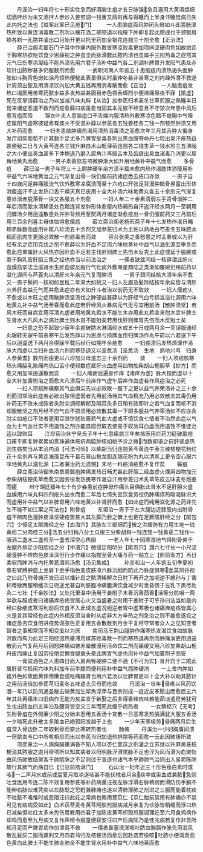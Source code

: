 <!-- { "loadSidebar": true } -->
　　丹溪治一妇年将七十形实性急而好酒脑生疽才五日脉强急且濇用大黄酒煨细切酒拌炒为末又酒拌人参炒入姜煎调一钱重又两时再与得睡而上半身汗睡觉病已失此内托之法也【烺案此案已见疮门】
　　一人患脑疽面目肿闭头焮如斗此膀胱湿热所致以黄连消毒散二剂次以槐花酒二碗顿退以指按下肿即复起此脓成也于颈额肩颊各刺一孔脓并涌出口目始开更以托里药加金银花连翘三十剂全愈【正治法】
　　薛己治阁老翟石门子耳中作痛内服外敷皆寒凉败毒更加项间坚硬肉色如故焮连于胸寒热欲呕饮食少思薛视之肿虽坚而脉滑数此脓内溃也虽属手三阳热毒之症然其元气已伤寒凉凝结不能外溃先用六君子汤补中益气各二剂调补脾胃升发阳气患处赤软针出脓秽甚多仍服数剂而愈
　　一武职河南人年逾五十患脑疽内溃热渴头面肿胀如斗胸背色焮如涂丹烦热便秘此表里俱实时虽仲冬若非苦寒之剂内疎外泄不救遂针周顶出脓及用清凉饮内加大黄五钱再用消毒散而愈【正治】
　　一人脑患疽发热口渴医用苦寒药脓水益多发热益甚面目赤色唇舌燥烈小便淋痛昼夜不寐【隂虚】死在反掌请薛治之乃以加减八味丸料【从治】加参茋归术麦冬甘草煎服之熟睡半日觉来诸症悉退不数剂而疮愈薛曰病虽愈当固其本元彼不经意且不守禁次年患中风后患背疽而殁
　　锦衣叶夫人患脑疽口干舌燥内服清热外敷寒凉色黯不焮胸中气噎症属阳气虚寒彼疑素有痰火不受温补薛以参茋各五钱姜桂各二钱一剂顿然肿溃又用大补药而愈
　　一妇冬患脑肿痛热渴用清热消毒溃之而愈次年三月其舌肿大徧身发疔如紫葡萄不计其数手足尤多乃脾胃受毒各刺出黑血服夺命丹七粒出臭汗疮热益甚便秘二日与大黄芩连各三钱升麻白术山栀薄荷连翘各二钱生草一钱水煎三五沸服之大小便出臭血甚多下体稍退乃磨入犀角汁再服舌本及齿缝出臭血诸毒乃消更以犀角地黄丸而愈
　　一男子素善怒左项微肿渐大如升用地黄补中益气而愈
　　多骨疽
　　薛巳治一男子年将三十上腭肿硬年余方溃半载未愈内热作渴肢体消瘦用补中益气六味地黄治之元气渐复出骨一块仍服前药诸症悉去疮口亦敛
　　一男子自十四嵗闪足肿痛服流气饮外敷寒凉腐溃而至十六疮口开张足背漫肿黯骨黑露出形体消瘦盗汗不止发热口舌干燥天真已丧用十全大补汤六味地黄丸各五十余剂元气渐复患处渐赤脱落骨一块又各服五十剂愈
　　一妇人年二十余素清弱左手背骨渐肿二年后溃而脓水清稀患处色黯连背发肿形体愈瘦内热晡热自汗盗汗经水两月一至朝用归脾汤夕用逍遥散患处并肿背频用葱熨两月诸症渐愈疮出一骨仍服前药又三月前后用三百余剂喜主母体恤得愈瘰疬
　　薛立斋治阁老杨石斋子年十七发热作渴日晡颊赤脉数而虚用补隂八珍汤五十余剂又加参茋归术为主佐以熟地白芍麦冬五味脓水稠而肌肉生更服必效散一剂疬毒去而敛
　　容台张美之善怒患之时孟春或以为肝经有余之症用克伐之剂不愈薛以为肝血不足用六味地黄补中益气以滋化源至季冬而愈此症果属肝火风热亦因肝血不足若主伐肝则脾土先伤木反克土此症或延于脇腋或患于胸乳皆肝胆三焦之经也亦当以前法治之
　　一儒者缺盆间结一核薛谓此肝火血燥筋挛法当滋肾水生肝血彼反服行气化痰外敷南星商陆之类渐如覆碗仍用前药以滋化源间与芦荟丸以清肝火年余元气复而肿消
　　一男子颈间结核大溃年余不愈又一男子鬓间一核初如豆粒二年渐大如桃又一妇人左眉及髪际结核年余矣皆与清肝火养肝血益元气而并愈此症亦有大如升斗者治以前药无不取效
　　一妇人瘰疬乆不愈或以木旺之症用散肿溃坚汤伐之肿硬益甚薛以为肝经气血亏损当滋化源用六味地黄丸补中益气汤至春而愈此症若肝经风火暴病元气无亏宜用前汤【散肿溃坚】若风木旺而自病宜用泻清丸虚者用地黄丸若水不能生木亦用此丸若金来尅木宜补脾土生肾水大凡风木之病壮脾土则木自不能尅矣若用伐肝则脾胃先伤而木反尅土矣
　　一妇患之恐不起致少寐年余疬破脓水淋漓经水或五十日或两月余一至误服通经丸辗转无寐午前恶寒午后发热薛以为思虑亏损脾血用归脾汤作丸午前以六君送下午后以逍遥送下两月余得寐半载后经行如期年余疮愈
　　一妇疬溃后发热烦燥作渴脉大而虚以当归补血汤六剂而寒热退又以圣愈汤【圣愈汤　生地　熟地川芎　归身　人参黄耆】数剂而痊更以八珍加贝母逺志三十余剂而
　　敛
　　一妇人项结核寒热头痛脇乳胀痛内热口苦小便频数症属肝火血虚用四物加柴胡山栀胆草【妙方】而愈又用加味逍遥散而安
　　一妇人瘰疬后遍身作痒【诸痒为虚】脉大按而虚以十全大补加香附治之而愈大凡溃后午前痒作气虚午后痒作血虚若作风症治之必死
　　一妇人项核肿痛察其气血俱实先以必效散一服下之更以益气养荣汤补之三十余剂而消常治此症若必欲出脓但虚弱者先用前汤待其气血稍充乃用必效散去其毒仍用补药无不效未成脓者灸肘尖调经解郁及隔蒜灸多日稍有脓即针之若气血复而核不消却服散坚之剂月经不应气血不损须用必效散其毒一下即多服益气养荣汤如不应亦灸肘尖如疮口不敛者更用豆豉饼琥珀膏若气血大虚或不慎饮食七情者不治然此症以气血为主气血壮实不用追蚀之剂亦能自腐但取去使易于収敛耳血虚而用追蚀不惟徒治适以取败耳
　　江应宿治休宁吴氏子年十七患瘰疬三年矣疡医用烂药刀砭破取疮口甫平即复肿累累如贯珠遍体疮疥两脇肿核如桃予诊之微而数即语之曰肝肾虚热则生疬矣当从本治内消【可法可师】以柴胡当归连翘黄芩黄连牛蒡三棱桔梗花粉红花十余剂再与黄连海藻昆布干葛石膏山栀龙胆连翘花粉为丸以清其上更令空心服六味地黄丸以滋化源【二者兼治药无遗憾】未尽一料疬消疮愈不复作矣
　　鬓疽
　　薛立斋治侍御朱南臯患鬓疽肿痛发热日晡尤甚此肝胆二经血虚火燥用四物加元参柴胡桔梗炙草而愈又因劳役发热畏寒作渴自汗用参茋归术炙草陈皮五味麦冬炮姜而瘥
　　州守胡廷器年七十有少妾患前症肿焮作痛头目俱胀此肾水不足肝胆火盛血燥用六味丸料四剂疮头出水而愈二年后七情失宜饮食劳役仍肿痛烦热喘渴脉洪大而虚用补中益气以补脾胃用六味地黄以补肾肝而愈【如此症而纯用滋化源之药非先生不能不如江案之可法也】附骨疽
　　东垣治一男子于左大腿边近膝股内出附骨疽不辨肉色漫肿皮泽坚硬疮势甚大其左脚乃胫之髀上也更在足厥隂肝经之分【隂包穴】少侵足太隂脾经之分【血海穴】其脉左三部细而按之洪缓防有力用生地一钱黄栢二分肉桂三分活五分归稍八分土瓜根三分柴胡稍一钱连翘一钱黄茋二钱作一服酒二盏水二盏煎至一盏去滓空心热服
　　一老人年七十因寒湿地气得附骨痈于左腿外侧足少阳胆经之分【中凟穴】微侵足阳明分【隂市穴】濶六七寸长一小尺坚硬漫肿不辨肉色皮泽深但行歩作痛以指按至骨大痛与药一贴立止【照前案方】再日柔软而肿消与内托黄茋酒煎汤愈【汤见集成】
　　孙彦和治一人年逾五旬季夏初患右臂膊肿盛上至肩下至手指色变皮肤凉六脉沉细而防此乃脉症俱寒医莫辨孙视之曰此乃附骨痈开发已迟以燔针启之脓清稀解次日肘下再开之加呃逆不絶孙与丁香柿蒂散两服稍缓次日呃逆尤甚自利脐腹冷痛腹满饮食减少时发昏愦于左乳下黒尽处灸二七壮【千金妙法】又处托里温中汤用干姜附子木香沉香茴香活等分防咀一两半欲与服或者曰诸痛痒疮疡皆属心火又当盛暑之时用干姜附子可乎孙曰法当如是内经曰脉细皮寒泻利前后饮食不入此谓五虚况呃逆者胃中虚寒极也诸痛痒疮疡皆属心火是言其常经也此症内外相反须当舍时从症非大方辛热之剂急治之则不能愈遂投之诸症悉去饮食倍进疮势温脓色正复用五香散数剂月余平复吁守常者众人之见知变者智者之事知常而不知变奚以为医
　　南司马王荆山腿肿作痛寒热发渴饮食如故脉洪数而有力此足三阳经湿热壅滞用槟苏败毒散一剂而寒热退再剂而肿痛消更用逍遥散而元气复两月后因怒肿痛如锥赤晕散漫用活命饮二剂而痛缓又用八珍加柴胡山栀丹皮而痛止复因劳役倦怠懒食腿重头晕此脾胃气虚也用补中益气加蔓荆子而安
　　一膏粱酒色之人患四日而入房两臀硬肿二便不通【不可为实】肾开窍于二隂此属肝肾亏损用六味丸料加车前牛膝而便利用补中益气而肿硬消
　　一上舍内肿如锥外色如故面黄体倦懒食或呕痛膓胃也用六君汤以壮脾胃更以十全大补以助其脓针之用前汤倍加参茋芎归麦冬五味逺志贝母而疮敛
　　丹溪治一壮年骨疼以风药饮酒一年乃以防风通圣散去硝黄加生犀角浮萍与百余剂成一疽近皮革脓出而愈后五六年其处再痛朱曰旧病作无能为矣盖发于新娶之后多得香辣肉味若能茹淡逺房劳犹可生也出脓血四五年沿及腰背皆空又三年而死此缓乎病热者
　　一女髀枢穴【无考】生附骨疽在外侧亷少阳之分始末悉用五香汤十宣散一日恶寒发热膈满犹大服五香汤一夕喘死此升散太多隂血已絶孤阳发越于上也
　　一少年天寒极劳骨痛两月后生疽深入骨边卧二年取剰骨而安此寒转热者也
　　肺痈
　　丹溪治一少妇胸膺间溃一窍脓血与口中所咳相应而出以参茋当归加退热排脓等药而愈一云此因肺痿所致
　　项彦章治一人病胸膈壅满昏不知人项以杏仁薏苡之剂灌之立苏继以升麻黄茋桔梗消其脓服之逾月瘳项所以知其病者以阳明脉浮滑隂脉不足也浮为风而滑为血聚始由风伤肺故结聚客于肺隂脉之不足则过于宣逐也诸气本乎肺肺气治则出入易菀陈除故行其肺气而病自巳【巳见前痞满门】
　　石山治一妇年近三十形色瘦白素时或咳一二声月水或前或后夏月取凉遂咳甚不能伏枕者月余痰中或带血或兼脓急则吐食医用芩连二陈不效复用参茋等补药病重汪视左脉浮滑右脉稍弱而滑防伤手腕不能伸右脉似难凭矣以左脉騐之恐姙兼肺痈也遂以清肺泄肺之剂进之三服而能着枕痰不吐脓不咯惟时或恶阻汪曰此妊之常病也教用薏苡仁【苡仁胎前禁用有肺痈亦不禁可见有病病受如此】白术茯苓麦冬黄芩阿胶煎服病减月余复为诊脉皆稍缓而浮曰热已减矣但吐红太多未免伤胃教用四君子加陈皮黄芩枳殻煎服调理妊至六月食鸡病作却鸡而愈至九月病又复作声哑令服童便获安汪曰产后病除乃是佳兆病若复作非吾所知月足而产脾胃病作加泄竟不救
　　一儒者鼻塞流涕咳吐脓血胸膈作胀先用消风散乱髪灰二服而鼻利又用四君芎归及桔梗汤而愈后因赴选劳役咳吐脓小便滴沥面色黄白此脾土不能生肺金肺金不能生肾水用补中益气六味地黄而愈
